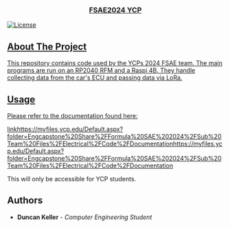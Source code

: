 <br/>
<p align="center">
  <a href="https://github.com/Jkeller11/FSAE2024">

  <h3 align="center">FSAE2024 YCP </h3>

</p>

![License](https://img.shields.io/github/license/Jkeller11/FSAE2024) 

## About The Project

This repository contains code used by the YCPs 2024 FSAE team. The main programs are run on an RP2040 RFM and a Raspi 4B. They handle collecting data from the car's ECU and passing data via LoRa.

## Usage

Please refer to the documentation found here: 

[linkhttps://myfiles.ycp.edu/Default.aspx?folder=Engcapstone%20Share%2FFormula%20SAE%202024%2FSub%20Team%20Files%2FElectrical%2FCode%2FDocumentation](https://myfiles.ycp.edu/Default.aspx?folder=Engcapstone%20Share%2FFormula%20SAE%202024%2FSub%20Team%20Files%2FElectrical%2FCode%2FDocumentation)https://myfiles.ycp.edu/Default.aspx?folder=Engcapstone%20Share%2FFormula%20SAE%202024%2FSub%20Team%20Files%2FElectrical%2FCode%2FDocumentation

This will only be accessible for YCP students.


## Authors

* **Duncan Keller** - *Computer Engineering Student*

